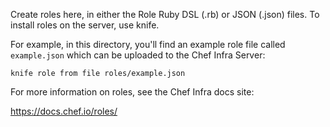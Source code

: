 Create roles here, in either the Role Ruby DSL (.rb) or JSON (.json) files. To install roles on the server, use knife.

For example, in this directory, you'll find an example role file called `example.json` which can be uploaded to the Chef Infra Server:

    knife role from file roles/example.json

For more information on roles, see the Chef Infra docs site:

https://docs.chef.io/roles/
